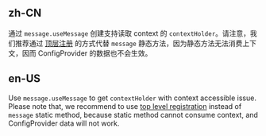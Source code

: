 ## zh-CN

通过 `message.useMessage` 创建支持读取 context 的 `contextHolder`。请注意，我们推荐通过 [顶层注册](/components/app-cn) 的方式代替 `message` 静态方法，因为静态方法无法消费上下文，因而 ConfigProvider 的数据也不会生效。

## en-US

Use `message.useMessage` to get `contextHolder` with context accessible issue. Please note that, we recommend to use [top level registration](/components/app-cn) instead of `message` static method, because static method cannot consume context, and ConfigProvider data will not work.
